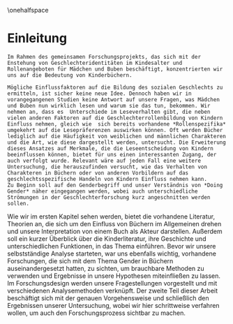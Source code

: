 \onehalfspace

Einleitung
==========

    Im Rahmen des gemeinsamen Forschungsprojekts, das sich mit der Enstehung von Geschlechteridentitäten im Kindesalter und Rollenangeboten für Mädchen und Buben beschäftigt, konzentrierten wir uns auf die Bedeutung von Kinderbüchern.

	Mögliche Einflussfaktoren auf die Bildung des sozialen Geschlechts zu ermitteln, ist sicher keine neue Idee. Dennoch haben wir in vorangegangenen Studien keine Antwort auf unsere Fragen, was Mädchen und Buben nun wirklich lesen und warum sie das tun, bekommen. Wir nehmen an, dass es  Unterschiede im Leseverhalten gibt, die neben vielen anderen Faktoren auf die Geschlechterrollenbildung von Kindern Einfluss nehmen, gleich wie  sich bereits vorhandene *Rollenspezifika* umgekehrt auf die Lesepräferenzen auswirken können. Oft werden Bücher lediglich auf die Häufigkeit von weiblichen und männlichen Charakteren und die Art, wie diese dargestellt werden, untersucht. Die Erweiterung dieses Ansatzes auf Merkmale, die die Leseentscheidung von Kindern beeinflussen können, bietet für uns einen interessanten Zugang, der auch verfolgt wurde. Relevant wäre auf jeden Fall eine weitere Untersuchung, die herauszufinden versucht, wie das Verhalten von Charakteren in Büchern oder von anderen Vorbildern auf das geschlechtsspezifische Handeln von Kindern Einfluss nehmen kann.
	Zu Beginn soll auf den Genderbegriff und unser Verständnis von *Doing Gender* näher eingegangen werden, wobei auch unterschiedliche Strömungen in der Geschlechterforschung kurz angeschnitten werden sollen. 
Wie wir im ersten Kapitel sehen werden, bietet die vorhandene Literatur, Theorien an, die sich um den Einfluss von Büchern im Allgemeinen drehen und unsere Interpretation von einem Buch als Akteur darstellen. Außerdem soll ein kurzer Überblick über die Kinderliteratur, ihre Geschichte und unterschiedlichen Funktionen, in das Thema einführen. Bevor wir unsere selbstständige Analyse starteten, war uns ebenfalls wichtig, vorhandene Forschungen, die sich mit dem Thema Gender in Büchern auseinandergesetzt hatten, zu sichten, um brauchbare Methoden zu verwenden und Ergebnisse in unsere Hypothesen miteinfließen zu lassen.
    Im Forschungsdesign werden unsere Fragestellungen vorgestellt und mit verschiedenen Analysemethoden verknüpft.
	Der zweite Teil dieser Arbeit beschäftigt sich mit der genauen Vorgehensweise und schließlich den Ergebnissen unserer Untersuchung, wobei wir hier schrittweise verfahren wollen, um auch den Forschungsprozess sichtbar zu machen.



